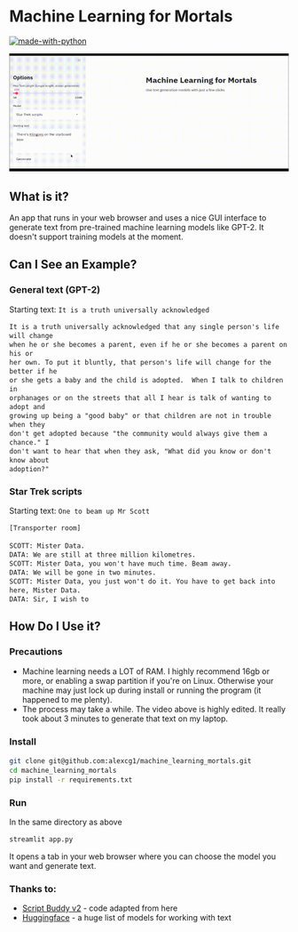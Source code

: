 # Machine Learning for Mortals

[![made-with-python](https://img.shields.io/badge/Made%20with-Python-1f425f.svg)](https://www.python.org/)

![](./mortals.gif)

## What is it?

An app that runs in your web browser and uses a nice GUI interface to generate text from pre-trained machine learning models like GPT-2. It doesn't support training models at the moment.

## Can I See an Example?

### General text (GPT-2)

Starting text: `It is a truth universally acknowledged`

```
It is a truth universally acknowledged that any single person's life will change
when he or she becomes a parent, even if he or she becomes a parent on his or
her own. To put it bluntly, that person's life will change for the better if he
or she gets a baby and the child is adopted.  When I talk to children in
orphanages or on the streets that all I hear is talk of wanting to adopt and
growing up being a "good baby" or that children are not in trouble when they
don't get adopted because "the community would always give them a chance." I
don't want to hear that when they ask, "What did you know or don't know about
adoption?" 
```

### Star Trek scripts

Starting text: `One to beam up Mr Scott`

```
[Transporter room]

SCOTT: Mister Data. 
DATA: We are still at three million kilometres. 
SCOTT: Mister Data, you won't have much time. Beam away. 
DATA: We will be gone in two minutes. 
SCOTT: Mister Data, you just won't do it. You have to get back into
here, Mister Data. 
DATA: Sir, I wish to
```

## How Do I Use it?

### Precautions

* Machine learning needs a LOT of RAM. I highly recommend 16gb or more, or enabling a swap partition if you're on Linux. Otherwise your machine may just lock up during install or running the program (it happened to me plenty).
* The process may take a while. The video above is highly edited. It really took about 3 minutes to generate that text on my laptop.

### Install

```bash
git clone git@github.com:alexcg1/machine_learning_mortals.git
cd machine_learning_mortals
pip install -r requirements.txt
```

### Run

In the same directory as above

```bash
streamlit app.py
```

It opens a tab in your web browser where you can choose the model you want and generate text.

### Thanks to:

* [Script Buddy v2](https://github.com/cdpierse/script_buddy_v2) - code adapted from here
* [Huggingface](https://huggingface.co/models) - a huge list of models for working with text
